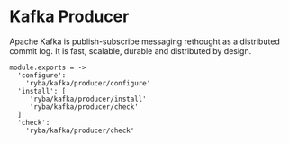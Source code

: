 
# Kafka Producer

Apache Kafka is publish-subscribe messaging rethought as a distributed commit
log. It is fast, scalable, durable and distributed by design.

    module.exports = ->
      'configure':
        'ryba/kafka/producer/configure'
      'install': [
         'ryba/kafka/producer/install'
         'ryba/kafka/producer/check'
      ]
      'check':
        'ryba/kafka/producer/check'
